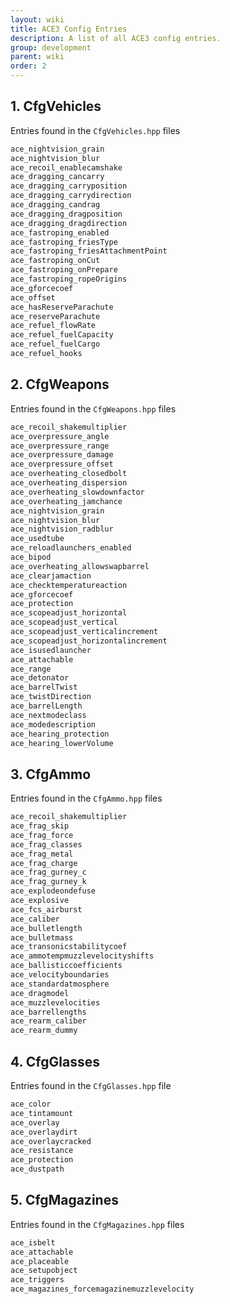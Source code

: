 ```yaml
---
layout: wiki
title: ACE3 Config Entries
description: A list of all ACE3 config entries.
group: development
parent: wiki
order: 2
---
```


## 1. CfgVehicles

Entries found in the `CfgVehicles.hpp` files


```cpp
ace_nightvision_grain
ace_nightvision_blur
ace_recoil_enablecamshake
ace_dragging_cancarry
ace_dragging_carryposition
ace_dragging_carrydirection
ace_dragging_candrag
ace_dragging_dragposition
ace_dragging_dragdirection
ace_fastroping_enabled
ace_fastroping_friesType
ace_fastroping_friesAttachmentPoint
ace_fastroping_onCut
ace_fastroping_onPrepare
ace_fastroping_ropeOrigins
ace_gforcecoef
ace_offset
ace_hasReserveParachute
ace_reserveParachute
ace_refuel_flowRate
ace_refuel_fuelCapacity
ace_refuel_fuelCargo
ace_refuel_hooks
```


## 2. CfgWeapons

Entries found in the `CfgWeapons.hpp` files


```cpp
ace_recoil_shakemultiplier
ace_overpressure_angle
ace_overpressure_range
ace_overpressure_damage
ace_overpressure_offset
ace_overheating_closedbolt
ace_overheating_dispersion
ace_overheating_slowdownfactor
ace_overheating_jamchance
ace_nightvision_grain
ace_nightvision_blur
ace_nightvision_radblur
ace_usedtube
ace_reloadlaunchers_enabled
ace_bipod
ace_overheating_allowswapbarrel
ace_clearjamaction
ace_checktemperatureaction
ace_gforcecoef
ace_protection
ace_scopeadjust_horizontal
ace_scopeadjust_vertical
ace_scopeadjust_verticalincrement
ace_scopeadjust_horizontalincrement
ace_isusedlauncher
ace_attachable
ace_range
ace_detonator
ace_barrelTwist
ace_twistDirection
ace_barrelLength
ace_nextmodeclass
ace_modedescription
ace_hearing_protection
ace_hearing_lowerVolume
```


## 3. CfgAmmo

Entries found in the `CfgAmmo.hpp` files

```cpp
ace_recoil_shakemultiplier
ace_frag_skip
ace_frag_force
ace_frag_classes
ace_frag_metal
ace_frag_charge
ace_frag_gurney_c
ace_frag_gurney_k
ace_explodeondefuse
ace_explosive
ace_fcs_airburst
ace_caliber
ace_bulletlength
ace_bulletmass
ace_transonicstabilitycoef
ace_ammotempmuzzlevelocityshifts
ace_ballisticcoefficients
ace_velocityboundaries
ace_standardatmosphere
ace_dragmodel
ace_muzzlevelocities
ace_barrellengths
ace_rearm_caliber
ace_rearm_dummy
```


## 4. CfgGlasses

Entries found in the `CfgGlasses.hpp` file

```cpp
ace_color
ace_tintamount
ace_overlay
ace_overlaydirt
ace_overlaycracked
ace_resistance
ace_protection
ace_dustpath
```


## 5. CfgMagazines

Entries found in the `CfgMagazines.hpp` files

```cpp
ace_isbelt
ace_attachable
ace_placeable
ace_setupobject
ace_triggers
ace_magazines_forcemagazinemuzzlevelocity
```
